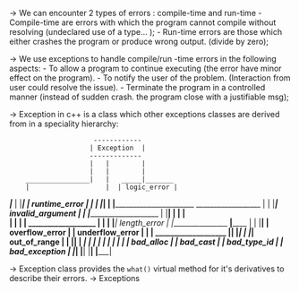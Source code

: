 
-> We can encounter 2 types of errors : compile-time and run-time
    - Compile-time are errors with which the program cannot compile without resolving (undeclared use of a type... );
    - Run-time errors are those which either crashes the program or produce wrong output. (divide by zero);

-> We use exceptions to handle compile/run -time errors in the following aspects:
    - To allow a program to continue executing (the error have minor effect on the program).
    - To notify the user of the problem. (Interaction from user could resolve the issue).
    - Terminate the program in a controlled manner (instead of sudden crash. the program close with a justifiable msg);

-> Exception in c++ is a class which other exceptions classes are derived from in a speciality hierarchy:


                         ------------
                        | Exception  |
                        -------------
                        |   |        |
                        |   |        |
        ________________|   |   _____|_______
        |                   |  | logic_error |
 _______|_______            |  |_____________|
| runtime_error |           |           |
|_______________|           |           |________________________    __________________
        |                   |                                   |___| invalid_argument |
        |                   |______________________             |   |__________________|
________|________________________                  |            |     
|                               |                  |            |    __________________
|                               |                  |            |___|    length_error  | 
|________________         ______|__________        |            |   |__________________|
| overflow_error |       | underflow_error |       |            |    ___________________
|________________|       |_________________|       |            |___|   out_of_range   |
                                                   |                |__________________|
                                                   |
___________________________________________________|________________
|                       |                   |                      |
|_____________   _______|________   ________|________    __________|________
|  bad_alloc  | |    bad_cast    | |  bad_type_id   |   |   bad_exception   |
|_____________| |________________| |________________|   |___________________|

-> Exception class provides the `what()` virtual method for it's derivatives to describe their errors.
-> Exceptions 